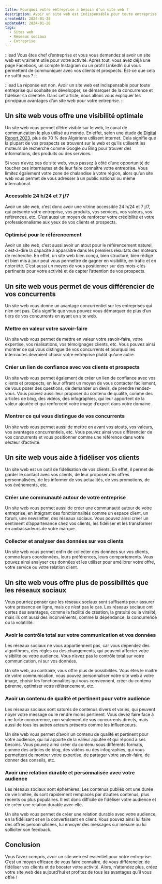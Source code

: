 ```yaml
---
title: Pourquoi votre entreprise a besoin d’un site web ?
description: Avoir un site web est indispensable pour toute entreprise qui souhaite se développer, se démarquer de la concurrence et fidéliser sa clientèle. Dans cet article, nous allons vous expliquer les principaux avantages d’un site web pour votre entreprise.
createdAt: 2024-01-28
updatedAt: 2024-01-28
tags:
  - Sites web
  - Réseaux sociaux
  - Entreprise
---
```


::lead
Vous êtes chef d’entreprise et vous vous demandez si avoir un site web est vraiment utile pour votre activité. Après tout, vous avez déjà une page Facebook, un compte Instagram ou un profil LinkedIn qui vous permettent de communiquer avec vos clients et prospects. Est-ce que cela ne suffit pas ?
::

::lead
La réponse est non. Avoir un site web est indispensable pour toute entreprise qui souhaite se développer, se démarquer de la concurrence et fidéliser sa clientèle. Dans cet article, nous allons vous expliquer les principaux avantages d’un site web pour votre entreprise.
::

## Un site web vous offre une visibilité optimale

Un site web vous permet d’être visible sur le web, le canal de communication le plus utilisé au monde. En effet, selon une étude de [Digital Report 2023](https://datareportal.com/reports/digital-2023-algeria), plus de 70 % des Algériens utilisent internet. Cela signifie que la plupart de vos prospects se trouvent sur le web et qu’ils utilisent les moteurs de recherche comme Google ou Bing pour trouver des informations, des produits ou des services.

Si vous n’avez pas de site web, vous passez à côté d’une opportunité de toucher ces internautes et de leur faire connaître votre entreprise. Vous limitez également votre zone de chalandise à votre région, alors qu’un site web vous permet de vous adresser à un public national ou même international.

### Accessible 24 h/24 et 7 j/7

Avoir un site web, c’est donc avoir une vitrine accessible 24 h/24 et 7 j/7, qui présente votre entreprise, vos produits, vos services, vos valeurs, vos références, etc. C’est aussi un moyen de renforcer votre crédibilité et votre professionnalisme aux yeux de vos clients et prospects.

### Optimisé pour le référencement

Avoir un site web, c’est aussi avoir un atout pour le référencement naturel, c’est-à-dire la capacité à apparaître dans les premiers résultats des moteurs de recherche. En effet, un site web bien conçu, bien structuré, bien rédigé et bien mis à jour peut vous permettre de gagner en visibilité, en trafic et en notoriété. C’est aussi un moyen de vous positionner sur des mots-clés pertinents pour votre activité et de capter l’attention de vos prospects.

## Un site web vous permet de vous différencier de vos concurrents

Un site web vous donne un avantage concurrentiel sur les entreprises qui n’en ont pas. Cela signifie que vous pouvez vous démarquer de plus d’un tiers de vos concurrents en ayant un site web.

### Mettre en valeur votre savoir-faire

Un site web vous permet de mettre en valeur votre savoir-faire, votre expertise, vos réalisations, vos témoignages clients, etc. Vous pouvez ainsi montrer ce qui vous distingue de vos concurrents et pourquoi les internautes devraient choisir votre entreprise plutôt qu’une autre.

### Créer un lien de confiance avec vos clients et prospects

Un site web vous permet également de créer un lien de confiance avec vos clients et prospects, en leur offrant un moyen de vous contacter facilement, de vous poser des questions, de demander un devis, de prendre rendez-vous. Vous pouvez aussi leur proposer du contenu de qualité, comme des articles de blog, des vidéos, des infographies, qui leur apportent de la valeur ajoutée et qui renforcent votre image d’expert dans votre domaine.

### Montrer ce qui vous distingue de vos concurrents

Un site web vous permet aussi de mettre en avant vos atouts, vos valeurs, vos avantages concurrentiels, etc. Vous pouvez ainsi vous différencier de vos concurrents et vous positionner comme une référence dans votre secteur d’activité.

## Un site web vous aide à fidéliser vos clients

Un site web est un outil de fidélisation de vos clients. En effet, il permet de garder le contact avec vos clients, de leur proposer des offres personnalisées, de les informer de vos actualités, de vos promotions, de vos événements, etc.

### Créer une communauté autour de votre entreprise

Un site web vous permet aussi de créer une communauté autour de votre entreprise, en intégrant des fonctionnalités comme un espace client, un forum, une newsletter, des réseaux sociaux. Vous pouvez ainsi créer un sentiment d’appartenance chez vos clients, les fidéliser et les transformer en ambassadeurs de votre marque.

### Collecter et analyser des données sur vos clients

Un site web vous permet enfin de collecter des données sur vos clients, comme leurs coordonnées, leurs préférences, leurs comportements. Vous pouvez ainsi analyser ces données et les utiliser pour améliorer votre offre, votre service ou votre relation client.

## Un site web vous offre plus de possibilités que les réseaux sociaux

Vous pourriez penser que les réseaux sociaux sont suffisants pour assurer votre présence en ligne, mais ce n’est pas le cas. Les réseaux sociaux ont certes des avantages, comme la facilité de création, la gratuité ou la viralité, mais ils ont aussi des inconvénients, comme la dépendance, la concurrence ou la volatilité.

### Avoir le contrôle total sur votre communication et vos données

Les réseaux sociaux ne vous appartiennent pas, car vous dépendez des algorithmes, des règles ou des changements, qui peuvent affecter votre visibilité ou votre audience. Vous n’avez pas le contrôle total sur votre communication, ni sur vos données.

Un site web, au contraire, vous offre plus de possibilités. Vous êtes le maître de votre communication, vous pouvez personnaliser votre site web à votre image, choisir les fonctionnalités qui vous conviennent, créer du contenu pérenne, optimiser votre référencement, etc.

### Avoir un contenu de qualité et pertinent pour votre audience

Les réseaux sociaux sont saturés de contenus divers et variés, qui peuvent noyer votre message ou le rendre moins pertinent. Vous devez faire face à une forte concurrence, non seulement de vos concurrents directs, mais aussi de tous les autres acteurs présents comme les influenceurs.

Un site web vous permet d’avoir un contenu de qualité et pertinent pour votre audience, qui lui apporte de la valeur ajoutée et qui répond à ses besoins. Vous pouvez ainsi créer du contenu sous différents formats, comme des articles de blog, des vidéos ou des infographies, qui vous permettent de montrer votre expertise, de partager votre savoir-faire, de donner des conseils, etc.

### Avoir une relation durable et personnalisée avec votre audience

Les réseaux sociaux sont éphémères. Les contenus publiés ont une durée de vie limitée, ils sont rapidement remplacés par d’autres contenus, plus récents ou plus populaires. Il est donc difficile de fidéliser votre audience et de créer une relation durable avec elle.

Un site web vous permet de créer une relation durable avec votre audience, en la fidélisant et en la convertissant en client. Vous pouvez ainsi lui faire des offres personnalisées, lui envoyer des messages sur mesure ou lui solliciter son feedback.

## Conclusion

Vous l’avez compris, avoir un site web est essentiel pour votre entreprise. C’est un moyen efficace de vous faire connaître, de vous différencier, de fidéliser vos clients et de booster votre activité. Alors, n’attendez plus, créez votre site web dès aujourd’hui et profitez de tous les avantages qu’il vous offre !
